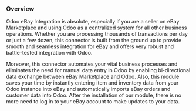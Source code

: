 ### Overview

Odoo eBay Integration is absolute, especially if you are a seller on eBay Marketplace and using Odoo as a centralized system for all other business operations. Whether you are processing thousands of transactions per day or just a few dozen, this connector is built from the ground up to provide smooth and seamless integration for eBay and offers very robust and battle-tested integration with Odoo. 

Moreover, this connector automates your vital business processes and eliminates the need for manual data entry in Odoo by enabling bi-directional data exchange between eBay Marketplace and Odoo. Also, this module saves your time by instantly entering item and inventory data from your Odoo instance into eBay and automatically imports eBay orders and customer data into Odoo. After the installation of our module, there is no more need to log in to your eBay account to make updates to your data. 

 

